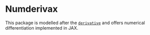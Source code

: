 # Numderivax

This package is modelled after the [`derivative`](https://derivative.readthedocs.io/en/latest/) and offers numerical
differentiation implemented in JAX.